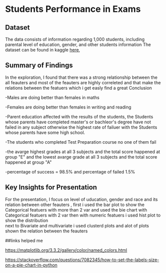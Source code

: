# Students Performance in Exams

## Dataset

The data consists of information regarding 1,000 students, including
parental level of education, gender, and other students information The dataset can be found in kaggle
 [here](https://www.kaggle.com/spscientist/students-performance-in-exams),


## Summary of Findings

In the exploration, I found that there was a strong relationship between the
all feauters and most of the feauters are highly correleted and that make the relations between the 
featuers which i get easly find a great Conclusion 

-Males are doing better than females in maths

-Females are doing better than females in writing and reading

-Parent education affected with the results of the students, the Students whose parents have completed master's or bachleor's degree
 have not failed in any subject otherwise the highest rate of failuer with the Students whose parents have some high school.

-The students who completed Test Preparation course no one of them fail

-the avarge highest grades at all 3 subjects and the total score happened at group "E" 
and the lowest avarge grade at all 3 subjects and the total score happened at group "A"

-percentage of success = 98.5% and percentage of failed 1.5% 


## Key Insights for Presentation

For the presentation, I focus on level of uducation, gender  and race and its relation between other feauters ,
first i used the bar plot to show the Categorical featuers with more than 2 var 
and used the bie chart with Categorical featuers with  2 var 
then with numeric featuers  i used hist plot to show the distribution  
next to Bivariate and multivariate i used clusterd plots 
and alot of plots shown the relation between the feauters

##links helped me 

https://matplotlib.org/3.3.2/gallery/color/named_colors.html

https://stackoverflow.com/questions/7082345/how-to-set-the-labels-size-on-a-pie-chart-in-python